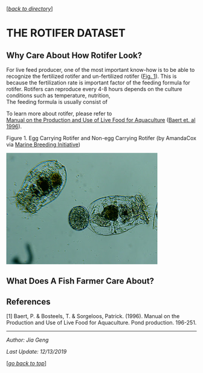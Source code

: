 <a name="top"></a> 
[[_back to directory_]](index.md)

# THE ROTIFER DATASET

## Why Care About How Rotifer Look?

For live feed producer, one of the most important know-how is to be able to recognize 
the fertilized rotifer and un-fertilized rotifer ([Fig. 1](#fig1)). 
This is because the fertilization rate is important factor of the feeding formula for rotifer. 
Rotifers can reproduce every 4-8 hours depends on the culture conditions such as 
temperature, nutrition,  
The feeding formula is usually consist of 

To learn more about rotifer, please refer to  
[Manual on the Production and Use of Live Food for Aquaculture](http://www.fao.org/3/W3732E/w3732e0c.htm#3.%20ROTIFERS)
([Baert et. al 1996](#ref1)).

<a id='fig1'>

Figure 1. Egg Carrying Rotifer and Non-egg Carrying Rotifer 
(by AmandaCox via [Marine Breeding Initiative](http://www.mbisite.org/))

![Aquaculture Cycle](images/Rotifer.jpg) 

## What Does A Fish Farmer Care About?


## References

<a id='ref1'> 

[1] Baert, P. & Bosteels, T. & Sorgeloos, Patrick. (1996). 
Manual on the Production and Use of Live Food for Aquaculture. Pond production. 196-251.  


 --------------------------------------------
 _Author: Jia Geng_
 
 _Last Update: 12/13/2019_
 
 [[_go back to top_]](#top)